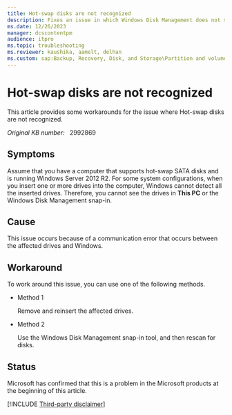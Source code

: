 ```yaml
---
title: Hot-swap disks are not recognized
description: Fixes an issue in which Windows Disk Management does not show hot-swap drives
ms.date: 12/26/2023
manager: dcscontentpm
audience: itpro
ms.topic: troubleshooting
ms.reviewer: kaushika, aamelt, delhan
ms.custom: sap:Backup, Recovery, Disk, and Storage\Partition and volume management, csstroubleshoot
---
```

# Hot-swap disks are not recognized

This article provides some workarounds for the issue where Hot-swap disks are not recognized.

_Original KB number:_ &nbsp; 2992869

## Symptoms

Assume that you have a computer that supports hot-swap SATA disks and is running Windows Server 2012 R2. For some system configurations, when you insert one or more drives into the computer, Windows cannot detect all the inserted drives. Therefore, you cannot see the drives in **This PC** or the Windows Disk Management snap-in.  

## Cause

This issue occurs because of a communication error that occurs between the affected drives and Windows.

## Workaround

To work around this issue, you can use one of the following methods.

- Method 1

    Remove and reinsert the affected drives.

- Method 2

    Use the Windows Disk Management snap-in tool, and then rescan for disks.

## Status

Microsoft has confirmed that this is a problem in the Microsoft products at the beginning of this article.  

[!INCLUDE [Third-party disclaimer](../../includes/third-party-disclaimer.md)]

